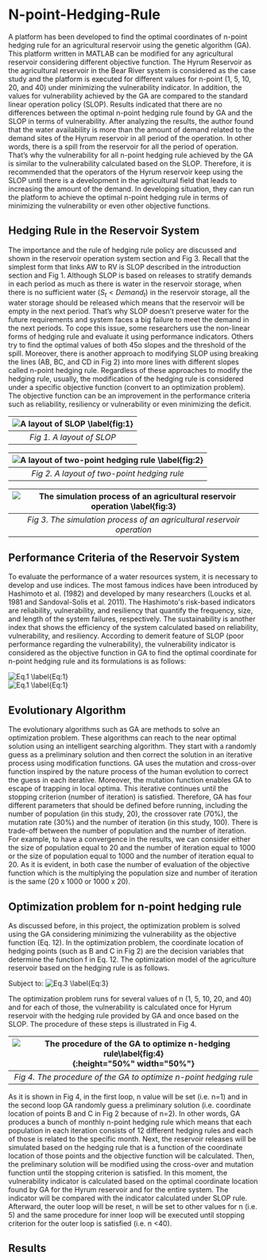 # N-point-Hedging-Rule

A platform has been developed to find the optimal coordinates of n-point hedging rule for an agricultural reservoir using the genetic algorithm (GA). This platform written in MATLAB can be modified for any agricultural reservoir considering different objective function. The Hyrum Reservoir as the agricultural reservoir in the Bear River system is considered as the case study and the platform is executed for different values for n-point (1, 5, 10, 20, and 40) under minimizing the vulnerability indicator. In addition, the values for vulnerability achieved by the GA are compared to the standard linear operation policy (SLOP). Results indicated that there are no differences between the optimal n-point hedging rule found by GA and the SLOP in terms of vulnerability. After analyzing the results, the author found that the water availability is more than the amount of demand related to the demand sites of the Hyrum reservoir in all period of the operation. In other words, there is a spill from the reservoir for all the period of operation. That’s why the vulnerability for all n-point hedging rule achieved by the GA is similar to the vulnerability calculated based on the SLOP. Therefore, it is recommended that the operators of the Hyrum reservoir keep using the SLOP until there is a development in the agricultural field that leads to increasing the amount of the demand. In developing situation, they can run the platform to achieve the optimal n-point hedging rule in terms of minimizing the vulnerability or even other objective functions.

## Hedging Rule in the Reservoir System

The importance and the rule of hedging rule policy are discussed and shown in the reservoir operation system section and Fig 3. Recall that the simplest form that links AW to RV is SLOP described in the introduction section and Fig 1. Although SLOP is based on releases to stratify demands in each period as much as there is water in the reservoir storage, when there is no sufficient water ($S_t<Demand_t$) in the reservoir storage, all the water storage should be released which means that the reservoir will be empty in the next period. That’s why SLOP doesn’t preserve water for the future requirements and system faces a big failure to meet the demand in the next periods. To cope this issue, some researchers use the non-linear forms of hedging rule and evaluate it using performance indicators. Others try to find the optimal values of both 45o slopes and the threshold of the spill. Moreover, there is another approach to modifying SLOP using breaking the lines (AB, BC, and CD in Fig 2) into more lines with different slopes called n-point hedging rule. Regardless of these approaches to modify the hedging rule, usually, the modification of the hedging rule is considered under a specific objective function (convert to an optimization problem). The objective function can be an improvement in the performance criteria such as reliability, resiliency or vulnerability or even minimizing the deficit.

| ![A layout of SLOP \label{fig:1}](https://github.com/Mahyarona/N-point-Hedging-Rule/blob/master/Fig1.jpg) | 
|:--:| 
| *Fig 1. A layout of SLOP* |

| ![A layout of two-point hedging rule \label{fig:2}](https://github.com/Mahyarona/N-point-Hedging-Rule/blob/master/Fig2.jpg) | 
|:--:| 
| *Fig 2. A layout of two-point hedging rule* |

| ![The simulation process of an agricultural reservoir operation \label{fig:3}](https://github.com/Mahyarona/N-point-Hedging-Rule/blob/master/Fig3.jpg) | 
|:--:| 
| *Fig 3. The simulation process of an agricultural reservoir operation* |
## Performance Criteria of the Reservoir System

To evaluate the performance of a water resources system, it is necessary to develop and use indices. The most famous indices have been introduced by Hashimoto et al. (1982) and developed by many researchers (Loucks et al. 1981 and Sandoval-Solis et al. 2011). The Hashimoto's risk-based indicators are reliability, vulnerability, and resiliency that quantify the frequency, size, and length of the system failures, respectively. The sustainability is another index that shows the efficiency of the system calculated based on reliability, vulnerability, and resiliency. According to demerit feature of SLOP (poor performance regarding the vulnerability), the vulnerability indicator is considered as the objective function in GA to find the optimal coordinate for n-point hedging rule and its formulations is as follows:


![Eq.1 \label{Eq:1}](https://github.com/Mahyarona/N-point-Hedging-Rule/blob/master/Eq1.png) <br />
![Eq.1 \label{Eq:1}](https://github.com/Mahyarona/N-point-Hedging-Rule/blob/master/Eq2.png) <br />

## Evolutionary Algorithm
The evolutionary algorithms such as GA are methods to solve an optimization problem. These algorithms can reach to the near optimal solution using an intelligent searching algorithm. They start with a randomly guess as a preliminary solution and then correct the solution in an iterative process using modification functions. GA uses the mutation and cross-over function inspired by the nature process of the human evolution to correct the guess in each iterative. Moreover, the mutation function enables GA to escape of trapping in local optima. This iterative continues until the stopping criterion (number of iteration) is satisfied. Therefore, GA has four different parameters that should be defined before running, including the number of population (in this study, 20), the crossover rate (70%), the mutation rate (30%) and the number of iteration (in this study, 100). There is trade-off between the number of population and the number of iteration. For example, to have a convergence in the results, we can consider either the size of population equal to 20 and the number of iteration equal to 1000 or the size of population equal to 1000 and the number of iteration equal to 20. As it is evident, in both case the number of evaluation of the objective function which is the multiplying the population size and number of iteration is the same (20 x 1000 or 1000 x 20).
      
## Optimization problem for n-point hedging rule
As discussed before, in this project, the optimization problem is solved using the GA considering minimizing the vulnerability as the objective function (Eq. 12). In the optimization problem, the coordinate location of hedging points (such as B and C in Fig 2) are the decision variables that determine the function f in Eq. 12. The optimization model of the agriculture reservoir based on the hedging rule is as follows. 
 
Subject to: 
![Eq.3 \label{Eq:3}](https://github.com/Mahyarona/N-point-Hedging-Rule/blob/master/Eq3.PNG) <br />
 
The optimization problem runs for several values of n (1, 5, 10, 20, and 40) and for each of those, the vulnerability is calculated once for Hyrum reservoir with the hedging rule provided by GA and once based on the SLOP. The procedure of these steps is illustrated in Fig 4.   

| ![The procedure of the GA to optimize n-hedging rule\label{fig:4}](https://github.com/Mahyarona/N-point-Hedging-Rule/blob/master/Fig4.jpg) {:height="50%" width="50%"}| 
|:--:| 
| *Fig 4. The procedure of the GA to optimize n-point hedging rule* |

As it is shown in Fig 4, in the first loop, n value will be set (i.e. n=1) and in the second loop GA randomly guess a preliminary solution (i.e. coordinate location of points B and C in Fig 2 because of n=2). In other words, GA produces a bunch of monthly n-point hedging rule which means that each population in each iteration consists of 12 different hedging rules and each of those is related to the specific month. Next, the reservoir releases will be simulated based on the hedging rule that is a function of the coordinate location of those points and the objective function will be calculated. Then, the preliminary solution will be modified using the cross-over and mutation function until the stopping criterion is satisfied. In this moment, the vulnerability indicator is calculated based on the optimal coordinate location found by GA for the Hyrum reservoir and for the entire system. The indicator will be compared with the indicator calculated under SLOP rule. Afterward, the outer loop will be reset, n will be set to other values for n (i.e. 5) and the same procedure for inner loop will be executed until stopping criterion for the outer loop is satisfied (i.e. n <40). 

## Results



